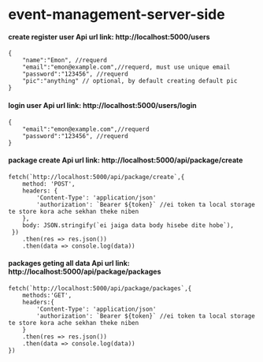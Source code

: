 # event-management-server-side

#### create register user Api url link: http://localhost:5000/users

```body pass Data example:
{
    "name":"Emon", //requerd
    "email":"emon@example.com",//requerd, must use unique email
    "password":"123456", //requerd
    "pic":"anything" // optional, by default creating default pic
}
```

#### login user Api url link: http://localhost:5000/users/login

```body pass Data example:
{
    "email":"emon@example.com",//requerd
    "password":"123456", //requerd
}
```

#### package create Api url link: http://localhost:5000/api/package/create

```Creating Package Example :
fetch(`http://localhost:5000/api/package/create`,{
    method: 'POST',
    headers: {
        'Content-Type': 'application/json'
        'authorization': `Bearer ${token}` //ei token ta local storage te store kora ache sekhan theke niben
    },
    body: JSON.stringify(`ei jaiga data body hisebe dite hobe`),
 })
    .then(res => res.json())
    .then(data => console.log(data))

```

#### packages geting all data Api url link: http://localhost:5000/api/package/packages

```Geting Packages Example :
fetch(`http://localhost:5000/api/package/packages`,{
    methods:'GET',
    headers:{
        'Content-Type': 'application/json'
        'authorization': `Bearer ${token}` //ei token ta local storage te store kora ache sekhan theke niben
    }
    .then(res => res.json())
    .then(data => console.log(data))
})

```
